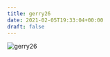 ```yaml
---
title: gerry26
date: 2021-02-05T19:33:04+00:00
draft: false
---
```


![gerry26](/images/2003-8.jpg)

